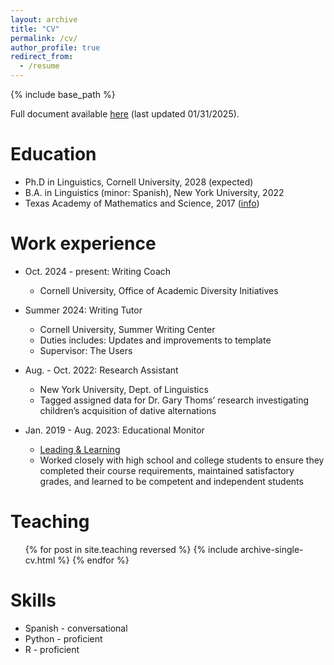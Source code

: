 ```yaml
---
layout: archive
title: "CV"
permalink: /cv/
author_profile: true
redirect_from:
  - /resume
---
```


{% include base_path %}

Full document available <a target="_blank" rel="noopener" href="/pdfs/CV_013125.pdf">here</a> (last updated 01/31/2025).

Education
======
* Ph.D in Linguistics, Cornell University, 2028 (expected)
* B.A. in Linguistics (minor: Spanish), New York University, 2022
* Texas Academy of Mathematics and Science, 2017 (<a target="_blank" rel="noopener" href="https://tams.unt.edu/">info</a>)

Work experience
======
* Oct. 2024 - present: Writing Coach
  * Cornell University, Office of Academic Diversity Initiatives

* Summer 2024: Writing Tutor
  * Cornell University, Summer Writing Center
  * Duties includes: Updates and improvements to template
  * Supervisor: The Users

* Aug. - Oct. 2022: Research Assistant
  * New York University, Dept. of Linguistics
  * Tagged assigned data for Dr. Gary Thoms’ research investigating children’s acquisition of dative alternations

* Jan. 2019 - Aug. 2023: Educational Monitor
  * <a target="_blank" rel="noopener" href="https://www.leadingandlearning.com">Leading & Learning</a>
  * Worked closely with high school and college students to ensure they completed their course requirements, maintained satisfactory grades, and learned to be competent and 
  independent students


<!-- Publications
======
  <ul>{% for post in site.publications reversed %}
    {% include archive-single-cv.html %}
  {% endfor %}</ul> -->
  
<!-- Talks
======
  <ul>{% for post in site.talks reversed %}
    {% include archive-single-talk-cv.html  %}
  {% endfor %}</ul> -->
  
Teaching
======
  <ul>{% for post in site.teaching reversed %}
    {% include archive-single-cv.html %}
  {% endfor %}</ul>

Skills
======
* Spanish - conversational
* Python - proficient
* R - proficient
  
<!-- Service and leadership
======
* Currently signed in to 43 different slack teams -->
